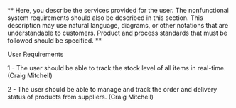 ** Here, you describe the services provided for the user. The nonfunctional system
requirements should also be described in this section. This description may use natural
language, diagrams, or other notations that are understandable to customers. Product and
process standards that must be followed should be specified. **

User Requirements

1 - The user should be able to track the stock level of all items in real-time. (Craig Mitchell)

2 - The user should be able to manage and track the order and delivery status of products from suppliers. (Craig Mitchell)